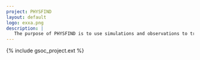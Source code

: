 ```yaml
---
project: PHYSFIND
layout: default
logo: exxa.png
description: |
   The purpose of PHYSFIND is to use simulations and observations to train models that detect the presence and significance of physical processes in planet-forming environments.
---
```


{% include gsoc_project.ext %}
